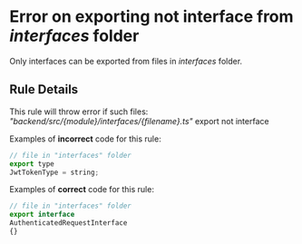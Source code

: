 # Error on exporting not interface from *interfaces* folder

Only interfaces can be exported from files in *interfaces* folder.

## Rule Details

This rule will throw error if such files: *"backend/src/{module}/interfaces/{filename}.ts"* export not interface

Examples of **incorrect** code for this rule:

```js
// file in "interfaces" folder
export type 
JwtTokenType = string;
```

Examples of **correct** code for this rule:

```js
// file in "interfaces" folder
export interface 
AuthenticatedRequestInterface 
{}
```
